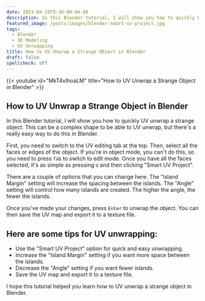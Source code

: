 ```yaml
---
date: 2023-04-19T8:30:00-04:00
description: In this Blender tutorial, I will show you how to quickly UV unwrap a strange object. This can be a complex shape to be able to UV unwrap, but there's a really easy way to do this in Blender.
featured_image: /posts/images/blender-smart-uv-project.jpg
tags:
  - Blender
  - 3D Modeling
  - UV Unrwapping
title: How to UV Unwrap a Strange Object in Blender
draft: false
spellcheck: off
---
```


{{< youtube id="MkT4xIhoaLM" title="How to UV Unwrap a Strange Object in Blender" >}}

## How to UV Unwrap a Strange Object in Blender

In this Blender tutorial, I will show you how to quickly UV unwrap a strange object. This can be a complex shape to be able to UV unwrap, but there's a really easy way to do this in Blender.

First, you need to switch to the UV editing tab at the top. Then, select all the faces or edges of the object. If you're in object mode, you can't do this, so you need to press `Tab` to switch to edit mode. Once you have all the faces selected, it's as simple as pressing `U` and then clicking "Smart UV Project".

There are a couple of options that you can change here. The "Island Margin" setting will increase the spacing between the islands. The "Angle" setting will control how many islands are created. The higher the angle, the fewer the islands.

Once you've made your changes, press `Enter` to unwrap the object. You can then save the UV map and export it to a texture file.

## Here are some tips for UV unwrapping:

- Use the "Smart UV Project" option for quick and easy unwrapping.
- Increase the "Island Margin" setting if you want more space between the islands.
- Decrease the "Angle" setting if you want fewer islands.
- Save the UV map and export it to a texture file.

I hope this tutorial helped you learn how to UV unwrap a strange object in Blender.
